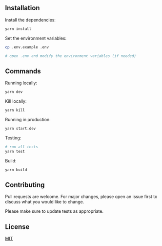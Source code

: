 
## Installation

Install the dependencies:

```bash
yarn install
```

Set the environment variables:

```bash
cp .env.example .env

# open .env and modify the environment variables (if needed)
```

## Commands

Running locally:

```bash
yarn dev
```

Kill locally:

```bash
yarn kill
```

Running in production:

```bash
yarn start:dev
```

Testing:

```bash
# run all tests
yarn test
```

Build:

```bash
yarn build
```

## Contributing

Pull requests are welcome. For major changes, please open an issue first to discuss what you would like to change.

Please make sure to update tests as appropriate.

## License

[MIT](https://choosealicense.com/licenses/mit/)

